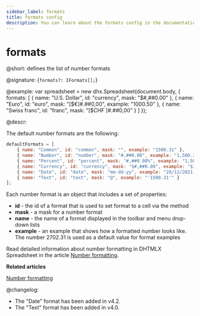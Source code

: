 ```yaml
---
sidebar_label: formats
title: formats config
description: You can learn about the formats config in the documentation of the DHTMLX JavaScript Spreadsheet library. Browse developer guides and API reference, try out code examples and live demos, and download a free 30-day evaluation version of DHTMLX Spreadsheet.
---
```


# formats

@short: defines the list of number formats  

@signature: {`formats?: IFormats[];`}

@example:
var spreadsheet = new dhx.Spreadsheet(document.body, {
    formats: [
    	{
    		name: "U.S. Dollar",
    		id: "currency",
    		mask: "$#,##0.00"
    	},
    	{
    		name: "Euro",
    		id: "euro",
    		mask: "[$€]#.##0,00",
    		example: "1000.50"
    	},
    	{
    		name: "Swiss franc",
    		id: "franc",
    		mask: "[$CHF ]#.##0,00"
    	}
    ]
});

@descr:

The default number formats are the following:

~~~js
defaultFormats = [
	{ name: "Common", id: "common", mask: "", example: "1500.31" },
	{ name: "Number", id: "number", mask: "#,##0.00", example: "1,500.31" },
	{ name: "Percent", id: "percent", mask: "#,##0.00%", example: "1,500.31%" },
	{ name: "Currency", id: "currency", mask: "$#,##0.00", example: "$1,500.31" },
	{ name: "Date", id: "date", mask: "mm-dd-yy", example: "28/12/2021 15:30" },
    { name: "Text", id: "text", mask: "@", example: "'1500.31'" }
];
~~~

Each number format is an object that includes a set of properties:

- **id** - the id of a format that is used to set format to a cell via the [](api/spreadsheet_setformat_method.md) method
- **mask** - a mask for a number format
- **name** - the name of a format displayed in the toolbar and menu drop-down lists
- **example** - an example that shows how a formatted number looks like. The number 2702.31 is used as a default value for format examples

Read detailed information about number formatting in DHTMLX Spreadsheet in the article [Number formatting](number_formatting.md).

**Related articles**

[Number formatting](number_formatting.md#formats-customization)

@changelog:
- The "Date" format has been added in v4.2.
- The "Text" format has been added in v4.0.
